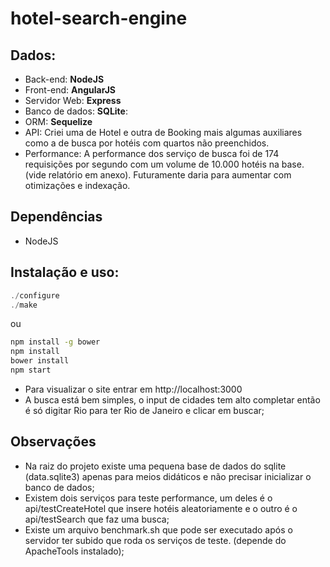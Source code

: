 # hotel-search-engine

## Dados:
* Back-end: **NodeJS**
* Front-end: **AngularJS**
* Servidor Web: **Express**
* Banco de dados: **SQLite**:
* ORM: **Sequelize**
* API: Criei uma de Hotel e outra de Booking mais algumas auxiliares como a de busca por hotéis com quartos não preenchidos.
* Performance: A performance dos serviço de busca foi de 174 requisições por segundo com um volume de 10.000 hotéis na base. (vide relatório em anexo). Futuramente daria para aumentar com otimizações e indexação.

## Dependências
* NodeJS

## Instalação e uso:

```js
./configure
./make
```

ou 

```bash
npm install -g bower
npm install
bower install
npm start
```

* Para visualizar o site entrar em http://localhost:3000
* A busca está bem simples, o input de cidades tem alto completar então é só digitar Rio para ter Rio de Janeiro e clicar em buscar;

## Observações
* Na raiz do projeto existe uma pequena base de dados do sqlite (data.sqlite3) apenas para meios didáticos e não precisar inicializar o banco de dados;
* Existem dois serviços para teste performance, um deles é o api/testCreateHotel que insere hotéis aleatoriamente e o outro é o api/testSearch que faz uma busca;
* Existe um arquivo benchmark.sh que pode ser executado após o servidor ter subido que roda os serviços de teste. (depende do ApacheTools instalado);
